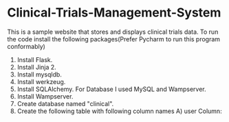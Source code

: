 # Clinical-Trials-Management-System
This is a sample website that stores and displays clinical trials data.
To run the code install the following packages(Prefer Pycharm to run this program conformably)
1. Install Flask.
2. Install Jinja 2.
3. Install mysqldb.
4. Install werkzeug.
5. Install SQLAlchemy.
For Database I used MySQL and Wampserver.
1. Install Wampserver.
2. Create database named "clinical".
3. Create the following table with following column names
    A) user
       Column: 
